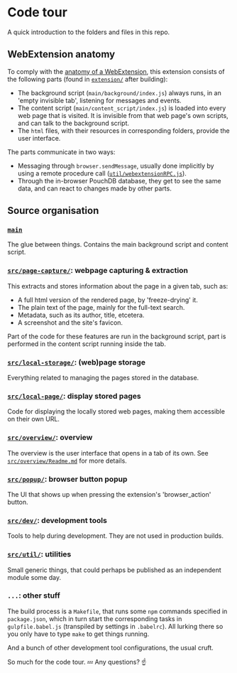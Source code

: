 # Code tour

A quick introduction to the folders and files in this repo.

## WebExtension anatomy

To comply with the [anatomy of a WebExtension](https://developer.mozilla.org/en-US/Add-ons/WebExtensions/Anatomy_of_a_WebExtension),
this extension consists of the following parts (found in [`extension/`](extension/) after building):

- The background script (`main/background/index.js`) always runs, in an 'empty invisible tab',
  listening for messages and events.
- The content script (`main/content_script/index.js`) is loaded into every web page that is
  visited. It is invisible from that web page's own scripts, and can talk to the background script.
- The `html` files, with their resources in corresponding folders, provide the user interface.

The parts communicate in two ways:
- Messaging through `browser.sendMessage`, usually done implicitly by using a remote procedure call
 ([`util/webextensionRPC.js`](src/util/webextensionRPC.js)).
- Through the in-browser PouchDB database, they get to see the same data, and can react to changes
  made by other parts.

## Source organisation

### [`main`](main/)

The glue between things. Contains the main background script and content script.

### [`src/page-capture/`](src/page-capture/): webpage capturing & extraction

This extracts and stores information about the page in a given tab, such as:
- A full html version of the rendered page, by 'freeze-drying' it.
- The plain text of the page, mainly for the full-text search.
- Metadata, such as its author, title, etcetera.
- A screenshot and the site's favicon.

Part of the code for these features are run in the background script, part is performed in the
content script running inside the tab.

### [`src/local-storage/`](src/local-storage/): (web)page storage

Everything related to managing the pages stored in the database.

### [`src/local-page/`](src/local-page/): display stored pages

Code for displaying the locally stored web pages, making them accessible on their own URL.

### [`src/overview/`](src/overview/): overview

The overview is the user interface that opens in a tab of its own. See
[`src/overview/Readme.md`](src/overview/Readme.md) for more details.

### [`src/popup/`](src/popup/): browser button popup

The UI that shows up when pressing the extension's 'browser_action' button.

### [`src/dev/`](src/dev/): development tools

Tools to help during development. They are not used in production builds.

### [`src/util/`](src/util/): utilities

Small generic things, that could perhaps be published as an independent module some day.

### `...`: other stuff

The build process is a `Makefile`, that runs some `npm` commands specified in `package.json`, which
in turn start the corresponding tasks in `gulpfile.babel.js` (transpiled by settings in `.babelrc`).
All lurking there so you only have to type `make` to get things running.

And a bunch of other development tool configurations, the usual cruft.

So much for the code tour. :zzz:  Any questions? :point_up:
